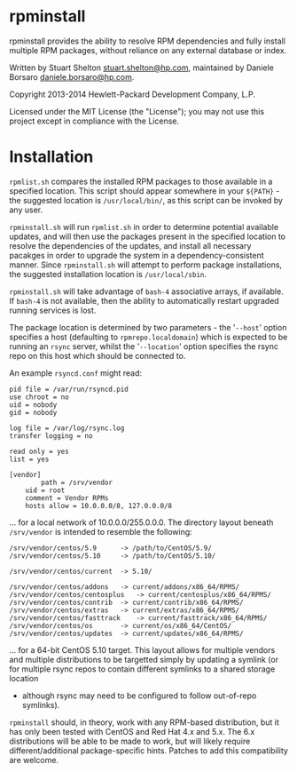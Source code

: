 rpminstall
==========

rpminstall provides the ability to resolve RPM dependencies and fully install
multiple RPM packages, without reliance on any external database or index.

Written by Stuart Shelton <stuart.shelton@hp.com>, maintained by Daniele
Borsaro <daniele.borsaro@hp.com>.

Copyright 2013-2014 Hewlett-Packard Development Company, L.P.

Licensed under the MIT License (the "License"); you may not use this project
except in compliance with the License.

Installation
============

`rpmlist.sh` compares the installed RPM packages to those available in
a specified location.  This script should appear somewhere in your `${PATH}` -
the suggested location is `/usr/local/bin/`, as this script can be invoked by
any user.

`rpminstall.sh` will run `rpmlist.sh` in order to determine potential available
updates, and will then use the packages present in the specified location to
resolve the dependencies of the updates, and install all necessary pacakges in
order to upgrade the system in a dependency-consistent manner.  Since
`rpminstall.sh` will attempt to perform package installations, the suggested
installation location is `/usr/local/sbin`.

`rpminstall.sh` will take advantage of `bash-4` associative arrays, if
available.  If `bash-4` is not available, then the ability to automatically
restart upgraded running services is lost.

The package location is determined by two parameters - the '`--host`' option
specifies a host (defaulting to `rpmrepo.localdomain`) which is expected to be
running an `rsync` server, whilst the '`--location`' option specifies the rsync
repo on this host which should be connected to.

An example `rsyncd.conf` might read:

```
pid file = /var/run/rsyncd.pid
use chroot = no
uid = nobody
gid = nobody

log file = /var/log/rsync.log
transfer logging = no

read only = yes
list = yes

[vendor]
        path = /srv/vendor
	uid = root
	comment = Vendor RPMs
	hosts allow = 10.0.0.0/8, 127.0.0.0/8
```

... for a local network of 10.0.0.0/255.0.0.0.  The directory layout beneath
`/srv/vendor` is intended to resemble the following:

```
/srv/vendor/centos/5.9		-> /path/to/CentOS/5.9/
/srv/vendor/centos/5.10		-> /path/to/CentOS/5.10/

/srv/vendor/centos/current	-> 5.10/

/srv/vendor/centos/addons	-> current/addons/x86_64/RPMS/
/srv/vendor/centos/centosplus	-> current/centosplus/x86_64/RPMS/
/srv/vendor/centos/contrib	-> current/contrib/x86_64/RPMS/
/srv/vendor/centos/extras	-> current/extras/x86_64/RPMS/
/srv/vendor/centos/fasttrack	-> current/fasttrack/x86_64/RPMS/
/srv/vendor/centos/os		-> current/os/x86_64/CentOS/
/srv/vendor/centos/updates	-> current/updates/x86_64/RPMS/
```

... for a 64-bit CentOS 5.10 target.  This layout allows for multiple vendors
and multiple distributions to be targetted simply by updating a symlink (or for
multiple rsync repos to contain different symlinks to a shared storage location
- although rsync may need to be configured to follow out-of-repo symlinks).

`rpminstall` should, in theory, work with any RPM-based distribution, but it has
only been tested with CentOS and Red Hat 4.x and 5.x.  The 6.x distributions
will be able to be made to work, but will likely require different/additional
package-specific hints.  Patches to add this compatibility are welcome.

